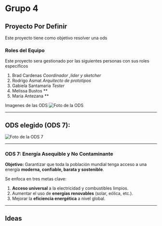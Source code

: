 # Grupo 4
## Proyecto Por Definir
Este proyecto tiene como objetivo resolver una ods
### Roles del Equipo
Este proyecto sera gestionado por las siguientes personas con sus roles especificos
1.  Brad Cardenas *Coordinador ,lider y sketcher*
2.  Rodrigo Asmat *Arquitecto de prototipos*
3.  Gabiela Santamaria *Tester*
4.  Melissa Bustos **
5.  Maria Antezana **

Imagenes de las ODS
![Foto de la ODS](https://search-drive.com/wp-content/uploads/2021/12/ODS-ci%CC%81rculo-1024x727-1.png)  

---
## ODS elegido (ODS 7):

![Foto de la ODS 7](https://www.ormazabal.com/wp-content/uploads/2023/09/Post-ODS-7-1-2.jpg)  

---


### **ODS 7: Energía Asequible y No Contaminante**

**Objetivo:** Garantizar que toda la población mundial tenga acceso a una energía **moderna, confiable, barata y sostenible**.

Se enfoca en tres metas clave:
1.  **Acceso universal** a la electricidad y combustibles limpios.
2.  Aumentar el uso de **energías renovables** (solar, eólica, etc.).
3.  Mejorar la **eficiencia energética** a nivel global.

---
## Ideas
